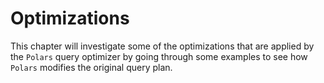 # Optimizations

This chapter will investigate some of the optimizations that are applied by the `Polars`
query optimizer by going through some examples to see how `Polars` modifies the original
query plan.
